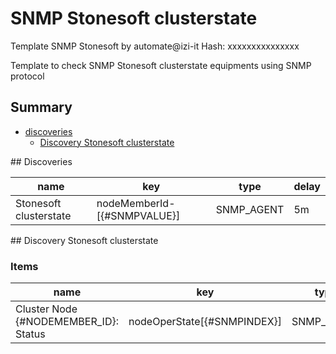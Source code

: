 # SNMP Stonesoft clusterstate
Template SNMP Stonesoft by automate@izi-it
Hash: xxxxxxxxxxxxxxx

Template to check SNMP Stonesoft clusterstate equipments using SNMP protocol
## Summary
* [discoveries](#discoveries)
  * [Discovery Stonesoft clusterstate ](#discovery_stonesoft_clusterstate
)
<a name="discoveries" />
## Discoveries

| name | key | type | delay |
| ------------- |------------- |------------- |------------- |
| Stonesoft clusterstate | nodeMemberId-[{#SNMPVALUE}] | SNMP_AGENT | 5m |

<a name="discovery_stonesoft_clusterstate" />
## Discovery Stonesoft clusterstate

### Items

| name | key | type |
| ------------- |------------- |------------- |
| Cluster Node {#NODEMEMBER_ID}: Status | nodeOperState[{#SNMPINDEX}] | SNMP_AGENT |
